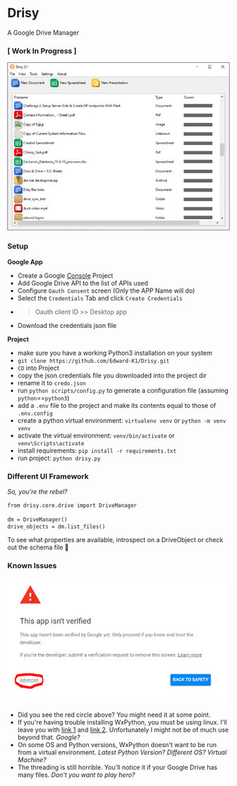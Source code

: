 # Drisy
A Google Drive Manager

### [ Work In Progress ]

![demo image](resources/images/drisy_demo_image.png?raw=true)

### Setup

**Google App**

- Create a Google [Console](https://console.developers.google.com) Project
- Add Google Drive API to the list of APIs used
- Configure `Oauth Consent` screen (Only the APP Name will do)
- Select the `Credentials` Tab and click `Create Credentials`
- > Oauth client ID >> Desktop app
- Download the credentials json file


**Project**

- make sure you have a working Python3 installation on your system
- `git clone https://github.com/Edward-K1/Drisy.git`
- `CD` into Project
- copy the json credentials file you downloaded into the project dir
- rename it to `credo.json`
- run `python scripts/config.py` to generate a configuration file (assuming `python`==`python3`)
- add a `.env` file to the project and make its contents equal to those of `.env.config`
- create a python virtual environment: `virtualenv venv` or `python -m venv venv`
- activate the virtual environment: `venv/bin/activate` or `venv\Scripts\activate`
- install requirements: `pip install -r requirements.txt`
- run project: `python drisy.py`

### Different UI Framework
*So, you're the rebel?*

```
from drisy.core.drive import DriveManager

dm = DriveManager()
drive_objects = dm.list_files()

```
To see what properties are available, introspect on a DriveObject or check out the schema file :see_no_evil:

### Known Issues
![Google Cop](resources/images/google-cop.PNG?raw=true)
- Did you see the red circle above? You might need it at some point.
- If you're having trouble installing WxPython, you must be using linux. I'll leave you with [link 1](https://shanemcd.org/2020/05/03/how-to-install-wxpython-in-a-python-virtual-environment-on-debian-buster/) and [link 2](https://wiki.wxpython.org/How%20to%20install%20wxPython). 
Unfortunately I might not be of much use beyond that. *Google?*
- On some OS and Python versions, WxPython doesn't want to be run from a virtual environment. *Latest Python Version? Different OS? Virtual Machine?*
- The threading is still horrible. You'll notice it if your Google Drive has many files. *Don't you want to play hero?*

